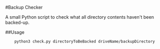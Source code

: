 #Backup Checker

A small Python script to check what all directory contents haven't been backed-up.

##Usage

```
    python3 check.py directoryToBeBacked driveName/backupDirectory
```
